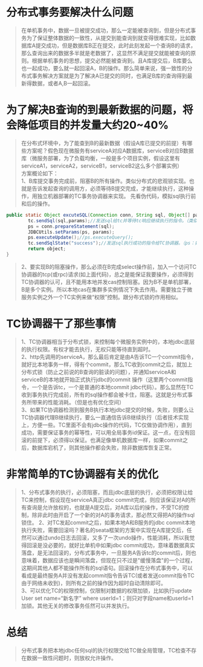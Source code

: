# 分布式事务要解决什么问题
>在单机事务中，数据一旦被提交成功，那么一定能被查询到，但是分布式事务为了保证整体数据的一致性，从提交到能查询到就变得很难实现，比如数据库A提交成功，但是数据库B正在提交，此时此刻发起一个查询B的请求，那么查询出来的数据多半就是老数据了，这显然不满足提交就能被查询的原则。根据单机事务的思想，提交必然能被查询到。且A库提交后，B库要么也一起成功，要么就一起回滚A，B的操作。那么简单来说，强一致性的分布式事务解决方案就是为了解决A已提交的同时，也满足B库的查询得到最新得数据，或者A,B一起回滚。

# 为了解决B查询的到最新数据的问题，将会降低项目的并发量大约20~40%

>在分布式环境中，为了能查到B的最新数据（假设A库已提交的前提）有哪些方案呢？假色现在微服务有serviceA对应A数据库，serviceB对应B数据库（微服务部署，为了负载均衡，一般是多个项目实例，假设这里有serviceA1，serviceA2，serviceB1，serviceB2这么多个部署实例）  
方案概论如下：  
1、B库提交事务完成前，阻塞B的所有操作。类似分布式的悲观锁实现。也就是告诉发起查询的调用方，必须等待B提交完成，才能继续执行，这种操作，用独立机器部署的TC事务协调器来实现。
先看伪代码，模拟sql执行前和后的操作。
```java
public static Object excuteSQL(Connection conn, String sql, Object[] params) throws Exception {
        tc.sendSql(sql,params);//发送sql给tc并等待tc响应继续执行的指令。（类似加了一个分布式锁）
        ps = conn.prepareStatement(sql);
        JDBCUtils.setParams(ps, params);
        ps.executeUpdate();//ps.executeQuery();
        tc.sendSqlState("success");//发送sql执行成功的指令给TC协调器。（ps：如果是ps.executeQuery();查询语句，这一步可以省略）
        return object;
}
```
>2、要实现B的阻塞操作，那么必须在B完成select操作前，加入一个访问TC协调器的tcp(或rpc)请求(如上面代码)，总之是能保证我要操作，必须得到TC协调器的认可，且不能用本地并发cas控制阻塞。因为B不是单机部署，B是多个实例。所以本地cas在集群多实例情况下失去作用。需要独立于微服务实例之外一个TC实例来做“权限”控制。跟分布式锁的作用相似。

# TC协调器干了那些事情
>1、TC协调器相当于分布式锁，来控制每个微服务实例中的，本地jdbc底层的执行权限。有权才能去执行，无权只能等待直到超时。  
2、http先调用的serviceA，那么最后肯定是由A告诉TC一个commit指令，就好比本地事务一样，得有个commit，那么TC收到commit之后，就加上分布式锁（防止之前说的B查询的脏读的问题），并通知serviceA和serviceB的本地就开始正式执行jdbc的commit 操作（这里两个commit指令，一个是告诉tc，一个是普通的本地commit jdbc代码）。那么显然在TC收到事务执行完成前，所有的sql操作都会被卡住，阻塞。这就是分布式事务所带来的性能消耗。（但是也有优化空间）  
3、如果TC协调器检测到服务B执行本地jdbc提交的时候，失败，则要么让TC协调器代理B继续执行，要么一直通信告诉B继续执行（后者技术实现上，方便一些。TC里面不会有jdbc操作的代码，TC仅做协调作用），直到成功，需要保证事务的幂等性，可以用全局事务id保证。这一点，在没有回滚的前提下，必须得以保证。也满足像单机数据库一样，如果commit之后，数据库宕机了，则其他操作都会失败，除非数据库恢复正常。

# 非常简单的TC协调器有关的优化
>1、分布式事务的执行，必须阻塞，而且jdbc底层的执行，必须把权限让给TC来控制，假设现在serviceA真正jdbc commit完成，则应该保证对A的所有查询是允许放权的，也就是A提交后，对A库以后的操作，不受TC的控制，除非此时由开启了一个新的对A的事务请求，那必然又得把A的操作sql锁住。
2、对TC发起commit之后，如果本地A和B服务的jdbc commit本地执行失败，需要回滚吗？著名的seata框架的方案中实现在A库提交后，任然可以通过undo日志去回滚，又多了一次undo操作，性能消耗，所以我觉得回滚是没必要的，就好比单机中如果jdbc commit成功，意味着数据真实落盘，是无法回滚的，分布式事务中，一旦服务A告诉tc的commit后，则也意味着，数据应该也是瞬间落盘，但现在只不过是"缓慢落盘"的一个过程，这期间其他人都不能操作所有的sql语句。回滚操作在分布式事务中，可以看成是最终服务A并没有发起commit指令告诉TC(或者发送commit指令TC由于网络未收到)，则所有之前的操作因为超时自动清除即可。  
3、可以优化TC的权限控制，仅限制对数据的权限加锁，比如执行update User set name=“新名字”  where userId=1；则只对字段name和userId=1加锁。其他无关的修改事务任然可以并发执行。
# 总结
>分布式事务把本地jdbc任何sql的执行权限交给TC做全局管理，TC检查不存在数据一致性问题时，则放权允许操作。
